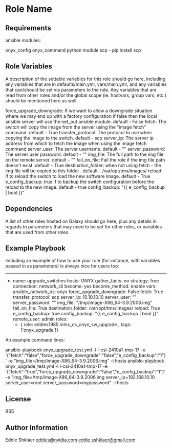Role Name
=========



Requirements
------------
ansible modules:

onyx_config
onyx_command
python module scp - pip install scp


Role Variables
--------------

A description of the settable variables for this role should go here, including any variables that are in defaults/main.yml, vars/main.yml, and any variables that can/should be set via parameters to the role. Any variables that are read from other roles and/or the global scope (ie. hostvars, group vars, etc.) should be mentioned here as well.



force_upgrade_downgrade: If we want to allow a downgrade situation where we may end up with a factory configuration if false then the local ansible server will use the net_put ansible module.  default - False
fetch:                   The switch will copy the image from the server using the "image fetch" command.  default - True
transfer_protocol:       The protocol to use when copying the image to the switch. default - scp
server_ip:               The server ip address from which to fetch the image when using the image fetch command
server_user:             The server username. default - ""
server_password:         The server user password. default - ""
img_file:                The full path to the img file on the remote server. default - ""
fail_on_file:            Fail the role if the img file path doesn't exist  .default - True
destination_folder:      when not using fetch - the img file will be copied to this folder . default - /var/opt/tms/images/
reload:                  If to reload the switch to load the new software image. default - True
e_config_backup: true    if to backup the switch configuration before the reload to the new image. default - true
config_backup: "{{ e_config_backup  | bool }}"

Dependencies
------------

A list of other roles hosted on Galaxy should go here, plus any details in regards to parameters that may need to be set for other roles, or variables that are used from other roles.

Example Playbook
----------------

Including an example of how to use your role (for instance, with variables passed in as parameters) is always nice for users too:

---
- name: upgrade_switches
  hosts: ONYX
  gather_facts: no
  strategy: free
  connection: network_cli
  become: yes
  become_method: enable
  vars:
    ansible_network_os: onyx
    force_upgrade_downgrade: False
    fetch: True
    transfer_protocol: scp
    server_ip: 10.10.10.10
    server_user: ""
    server_password: ""
    img_file: "/tmp/image-X86_64-3.9.2006.img"
    fail_on_file: True
    destination_folder: /var/opt/tms/images/
    reload: True
    e_config_backup: true
    config_backup: "{{ e_config_backup  | bool }}"
  remote_user: admin
  roles:
    - { role: eddies1985.mlnx_os_onyx_sw_upgrade , tags: ['onyx_upgrade']}



An example command lines:

ansible-playbook onyx_upgrade_test.yml -l l-csi-2410a1-tmp-17 -e '{"fetch":"false","force_upgrade_downgrade":"false","e_config_backup":"1"}'  -e "img_file=/tmp/image-X86_64-3.9.2006.img" -i hosts
ansible-playbook onyx_upgrade_test.yml -l l-csi-2410a1-tmp-17 -e '{"fetch":"true","force_upgrade_downgrade":"false","e_config_backup":"1"}'  -e "img_file=/tmp/image-X86_64-3.9.2006.img server_ip=192.168.10.10 server_user=root server_password=mypassword" -i hosts

License
-------

BSD

Author Information
------------------

Eddie Shklaer
eddies@nvidia.com
eddie.sshklaer@gmail.com
